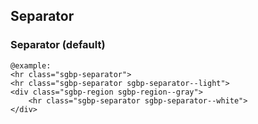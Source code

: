 ## Separator

### Separator (default)

    @example:
    <hr class="sgbp-separator">
    <hr class="sgbp-separator sgbp-separator--light">
    <div class="sgbp-region sgbp-region--gray">
        <hr class="sgbp-separator sgbp-separator--white">
    </div>
